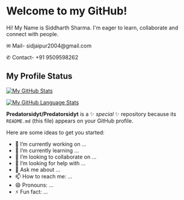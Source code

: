 <h1>Welcome to my GitHub! </h1>
<p>Hi! My Name is Siddharth Sharma. I'm eager to learn, collaborate and connect with people. </p>
<p>&#x2709; Mail- sidjaipur2004@gmail.com</p>
<p>&#9990; Contact- +91 9509598262</p>
<h2>My Profile Status</h2>
<a href="https://github.com/users/Predatorsidyt/achievements/pull-shark"></a>

[![My GitHub Stats](https://github-readme-stats.vercel.app/api/?username=Predatorsidyt&count_private=true&theme=tokyonight&showicons=true)]()


[![My GitHub Language Stats](https://github-readme-stats.vercel.app/api/top-langs/?username=Predatorsidyt&langs_count=5&theme=tokyonight)]()


**Predatorsidyt/Predatorsidyt** is a ✨ _special_ ✨ repository because its `README.md` (this file) appears on your GitHub profile.

Here are some ideas to get you started:

- 🔭 I’m currently working on ...
- 🌱 I’m currently learning ...
- 👯 I’m looking to collaborate on ...
- 🤔 I’m looking for help with ...
- 💬 Ask me about ...
- 📫 How to reach me: ...
- 😄 Pronouns: ...
- ⚡ Fun fact: ...
